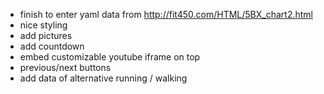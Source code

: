 -   finish to enter yaml data from
    <http://fit450.com/HTML/5BX_chart2.html>
-   nice styling
-   add pictures 
-   add countdown
-   embed customizable youtube iframe on top
-   previous/next buttons
-   add data of alternative running / walking

